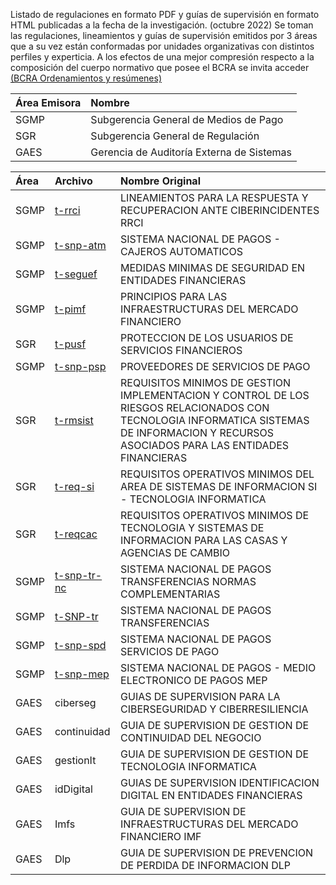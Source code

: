 Listado de regulaciones en formato PDF y guías de supervisión en formato HTML publicadas a la fecha de la investigación.
(octubre 2022)
Se toman las regulaciones, lineamientos y guías de supervisión emitidos por 3 áreas que a su vez están conformadas por unidades organizativas con distintos perfiles y experticia. A los efectos de una mejor compresión respecto a la composición del cuerpo normativo que posee el BCRA se invita acceder [(BCRA Ordenamientos y resúmenes)](https://www.bcra.gob.ar/SistemasFinancierosYdePagos/Ordenamiento_y_resumenes.asp)


|Área Emisora|Nombre|
|:----|:----|
|SGMP|Subgerencia General de Medios de Pago|
|SGR|Subgerencia General de Regulación|
|GAES|Gerencia de Auditoría Externa de Sistemas|

|Área|Archivo|Nombre Original|
|:----|:----|:----|
|SGMP|[t-rrci](https://www.bcra.gob.ar/Pdfs/Texord/t-rrci.pdf)|LINEAMIENTOS PARA LA RESPUESTA Y RECUPERACION ANTE CIBERINCIDENTES RRCI|
|SGMP|[t-snp-atm](https://www.bcra.gob.ar/Pdfs/Texord/t-snp-atm.pdf)|SISTEMA NACIONAL DE PAGOS - CAJEROS AUTOMATICOS|
|SGMP|[t-seguef](https://www.bcra.gob.ar/Pdfs/Texord/t-seguef.pdf)|MEDIDAS MINIMAS DE SEGURIDAD EN ENTIDADES FINANCIERAS|
|SGMP|[t-pimf](https://www.bcra.gob.ar/Pdfs/Texord/t-pimf.pdf)|PRINCIPIOS PARA LAS INFRAESTRUCTURAS DEL MERCADO FINANCIERO|
|SGR|[t-pusf](https://www.bcra.gob.ar/Pdfs/Texord/t-pusf.pdf)|PROTECCION DE LOS USUARIOS DE SERVICIOS FINANCIEROS|
|SGMP|[t-snp-psp](https://www.bcra.gob.ar/Pdfs/Texord/t-snp-psp.pdf)|PROVEEDORES DE SERVICIOS DE PAGO|
|SGR|[t-rmsist](https://www.bcra.gob.ar/Pdfs/Texord/t-rmsist.pdf)|REQUISITOS MINIMOS DE GESTION IMPLEMENTACION Y CONTROL DE LOS RIESGOS RELACIONADOS CON TECNOLOGIA INFORMATICA SISTEMAS DE INFORMACION Y RECURSOS ASOCIADOS PARA LAS ENTIDADES FINANCIERAS|
|SGR|[t-req-si](https://www.bcra.gob.ar/Pdfs/Texord/t-req-si.pdf)|REQUISITOS OPERATIVOS MINIMOS DEL AREA DE SISTEMAS DE INFORMACION SI - TECNOLOGIA INFORMATICA|
|SGR|[t-reqcac](https://www.bcra.gob.ar/Pdfs/Texord/t-reqcac.pdf)|REQUISITOS OPERATIVOS MINIMOS DE TECNOLOGIA Y SISTEMAS DE INFORMACION PARA LAS CASAS Y AGENCIAS DE CAMBIO|
|SGMP|[t-snp-tr-nc](https://www.bcra.gob.ar/Pdfs/Texord/t-snp-tr-nc.pdf)|SISTEMA NACIONAL DE PAGOS TRANSFERENCIAS NORMAS COMPLEMENTARIAS|
|SGMP|[t-SNP-tr](https://www.bcra.gob.ar/Pdfs/Texord/t-SNP-tr.pdf)|SISTEMA NACIONAL DE PAGOS TRANSFERENCIAS|
|SGMP|[t-snp-spd](https://www.bcra.gob.ar/Pdfs/Texord/t-snp-spd.pdf)|SISTEMA NACIONAL DE PAGOS SERVICIOS DE PAGO|
|SGMP|[t-snp-mep](https://www.bcra.gob.ar/Pdfs/Texord/t-snp-mep.pdf)|SISTEMA NACIONAL DE PAGOS - MEDIO ELECTRONICO DE PAGOS MEP|
|GAES|ciberseg|GUIAS DE SUPERVISION PARA LA CIBERSEGURIDAD Y CIBERRESILIENCIA|
|GAES|continuidad|GUIA DE SUPERVISION DE GESTION DE CONTINUIDAD DEL NEGOCIO|
|GAES|gestionIt|GUIA DE SUPERVISION DE GESTION DE TECNOLOGIA INFORMATICA|
|GAES|idDigital|GUIAS DE SUPERVISION IDENTIFICACION DIGITAL EN ENTIDADES FINANCIERAS|
|GAES|Imfs|GUIA DE SUPERVISION DE INFRAESTRUCTURAS DEL MERCADO FINANCIERO IMF|
|GAES|Dlp|GUIA DE SUPERVISION DE PREVENCION DE PERDIDA DE INFORMACION DLP|

